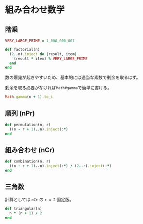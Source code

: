 # 組み合わせ数学

## 階乗
```ruby
VERY_LARGE_PRIME = 1_000_000_007

def factorial(n)
  (2..n).inject do |result, item|
    (result * item) % VERY_LARGE_PRIME
  end
end
```

数の爆発が起きやすいため、基本的には適当な素数で剰余を取るはず。

剰余を取る必要がなければ`Math#gamma`で簡単に書ける。

```ruby
Math.gamma(n + 1).to_i
```

## 順列 (nPr)

```ruby
def permutation(n, r)
  ((n - r + 1)..n).inject(:*)
end
```

## 組み合わせ (nCr)

```ruby
def combination(n, r)
  ((n - r + 1)..n).inject(:*) / (2..r).inject(:*)
end
```

## 三角数

計算としては `nCr` の `r = 2` 固定版。

```ruby
def triangular(n)
  n * (n + 1) / 2
end
```
